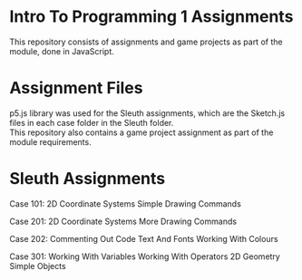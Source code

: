 # Intro To Programming 1 Assignments
This repository consists of assignments and game projects as part of the module, done in JavaScript.  

# Assignment Files
p5.js library was used for the Sleuth assignments, which are the Sketch.js files in each case folder in the Sleuth folder.   
This repository also contains a game project assignment as part of the module requirements.

# Sleuth Assignments
Case 101:
2D Coordinate Systems
Simple Drawing Commands

Case 201:
2D Coordinate Systems
More Drawing Commands

Case 202:
Commenting Out Code
Text And Fonts
Working With Colours

Case 301:
Working With Variables
Working With Operators
2D Geometry
Simple Objects
